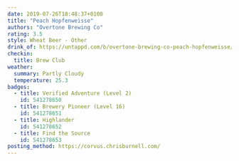 ```yaml
---
date: 2019-07-26T18:48:37+0100
title: "Peach Hopfenweisse"
authors: "Overtone Brewing Co"
rating: 3.5
style: Wheat Beer - Other
drink_of: https://untappd.com/b/overtone-brewing-co-peach-hopfenweisse/3315658
checkin:
  title: Brew Club
weather:
  summary: Partly Cloudy
  temperature: 25.3
badges:
  - title: Verified Adventure (Level 2)
    id: 541278650
  - title: Brewery Pioneer (Level 16)
    id: 541278651
  - title: Highlander
    id: 541278652
  - title: Find the Source
    id: 541278653
posting_method: https://corvus.chrisburnell.com/
---
```

